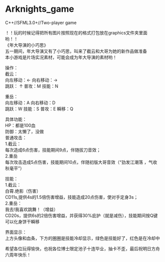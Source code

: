 # Arknights_game
C++//SFML3.0+//Two-player game


！！玩的时候记得把所有图片按照现在的格式打包放在graphics文件夹里面哟！！  
《年大导演的小巧思》  
五一期间，年大导演又有了小巧思，叫来了截云和大哥为她的新作品做准备  
本小游戏是片场实况素材，可能会成为年大导演的素材哟！

操作：  
截云：  
向左移动：←     向右移动：→  
跳跃： ↑    普攻：M   技能：N  


重岳：  
向左移动：A          向右移动：D  
跳跃：W        技能：S     普攻：E     瞬移：Q  


具体功能：  
HP：都是100血  
防御：太懒了，没做  
普通攻击：  
1.截云：  
每次造成6点伤害，技能期间9点，伴随拔刀音效；  
2.重岳  
每次攻击造成5点伤害，技能期间10点，伴随初版大哥音效（“劲发江潮落 ，气收秋毫平”）  

技能：  
1.截云：  
白霄.绝影（伤害）  
CD11s,提供4s的1.5倍伤害增益，技能造成20点伤害，使对手定身3s；  
2.重岳：  
我去!我喜欢跳舞！（增益）  
CD20s，提供6s的2倍伤害增益，并获得30%庇护（就是减伤），技能期间按Q键可以化身饼干瞬移  


界面显示：  
上方头像和血条，下方的圈圈是技能冷却显示，绿色是技能好了，红色是在冷却中  


希望各位玩得愉快，也祝各位博士限定池子十连毕业，抽卡不歪，最后祝明日方舟六周年快乐！ 
